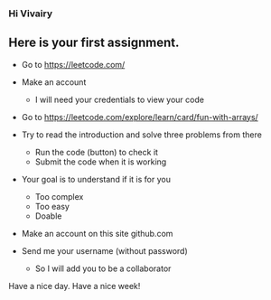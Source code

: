 ### Hi Vivairy

## Here is your first assignment.

- Go to https://leetcode.com/
- Make an account
  - I will need your credentials to view your code
- Go to https://leetcode.com/explore/learn/card/fun-with-arrays/
- Try to read the introduction and solve three problems from there
  - Run the code (button) to check it
  - Submit the code when it is working
- Your goal is to understand if it is for you
  - Too complex
  - Too easy
  - Doable

- Make an account on this site github.com
- Send me your username (without password)
  - So I will add you to be a collaborator

Have a nice day.
Have a nice week!

